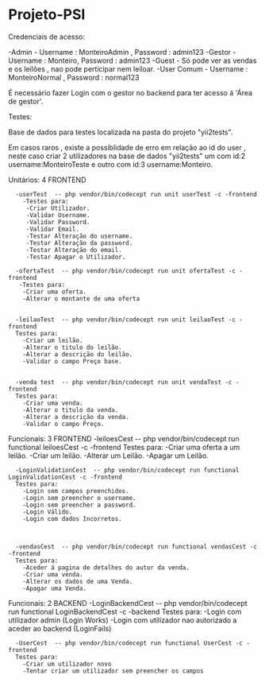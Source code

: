 # Projeto-PSI

Credenciais de acesso:

  -Admin -  Username : MonteiroAdmin , Password : admin123
  -Gestor -  Username : Monteiro, Password : admin123
  -Guest - Só pode ver as vendas e os leilões , nao pode perticipar nem leiloar.
  -User Comum -  Username : MonteiroNormal , Password : normal123
  
É necessário fazer Login com o gestor no backend para ter acesso á 'Área de gestor'. 


Testes:

Base de dados para testes localizada na pasta do projeto "yii2tests".

Em casos raros , existe a possiblidade de erro em relação ao id do user , neste caso criar 2 utilizadores na base de dados "yii2tests" um com id:2 username:MonteiroTeste e
outro com id:3 username:Monteiro.

  Unitários: 4 FRONTEND
  
      -userTest  -- php vendor/bin/codecept run unit userTest -c -frontend
        -Testes para:
         -Criar Utilizador.
         -Validar Username.
         -Validar Password.
         -Validar Email.
         -Testar Alteração do username.
         -Testar Alteração da password.
         -Testar Alteração do email.
         -Testar Apagar o Utilizador.

      -ofertaTest  -- php vendor/bin/codecept run unit ofertaTest -c -frontend
       -Testes para:
        -Criar uma oferta.
        -Alterar o montante de uma oferta
      
      
      -leilaoTest  -- php vendor/bin/codecept run unit leilaoTest -c -frontend
      Testes para:
        -Criar um leilão.
        -Alterar o titulo do leilão.
        -Alterar a descrição do leilão.
        -Validar o campo Preço base.
      
      
      -venda test  -- php vendor/bin/codecept run unit vendaTest -c -frontend
      Testes para:
        -Criar uma venda.
        -Alterar o titulo da venda.
        -Alterar a descrição da venda.
        -Validar o campo Preço.
        
        
      
  Funcionais: 3 FRONTEND
      -leiloesCest  -- php vendor/bin/codecept run functional leiloesCest -c -frontend
      Testes para:
        -Criar uma oferta a um leilão.
        -Criar um leilão.
        -Alterar um Leilão.
        -Apagar um Leilão.
        

      -LoginValidationCest  -- php vendor/bin/codecept run functional LoginValidationCest -c -frontend
      Testes para:
        -Login sem campos preenchidos.
        -Login sem preencher o username.
        -Login sem preencher a password.
        -Login Válido.
        -Login com dados Incorretos.
        
        
      
      -vendasCest  -- php vendor/bin/codecept run functional vendasCest -c -frontend
      Testes para:
        -Aceder á pagina de detalhes do autor da venda.
        -Criar uma venda.
        -Alterar os dados de uma Venda.
        -Apagar uma Venda.
      
  Funcionais: 2 BACKEND
      -LoginBackendCest  -- php vendor/bin/codecept run functional LoginBackendCest -c -backend
      Testes para:
        -Login com utilizador admin (Login Works)
        -Login com utilizador nao autorizado a aceder ao backend (LoginFails)
        

      -UserCest  -- php vendor/bin/codecept run functional UserCest -c -frontend
      Testes para:
        -Criar um utilizador novo
        -Tentar criar um utilizador sem preencher os campos
      
      
